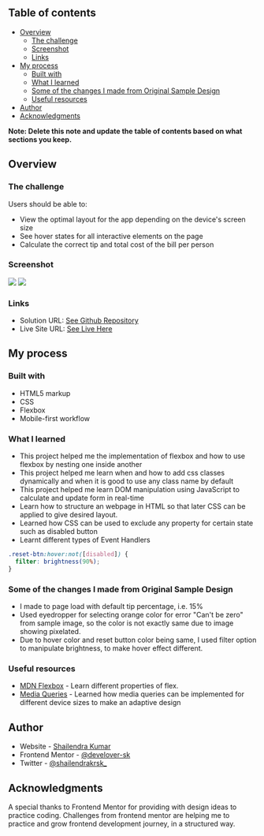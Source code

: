 ## Table of contents

- [Overview](#overview)
  - [The challenge](#the-challenge)
  - [Screenshot](#screenshot)
  - [Links](#links)
- [My process](#my-process)
  - [Built with](#built-with)
  - [What I learned](#what-i-learned)
  - [Some of the changes I made from Original Sample Design](#Some-of-the-changes-I-made-from-Original-Sample-Design)
  - [Useful resources](#useful-resources)
- [Author](#author)
- [Acknowledgments](#acknowledgments)

**Note: Delete this note and update the table of contents based on what sections you keep.**

## Overview

### The challenge

Users should be able to:

- View the optimal layout for the app depending on the device's screen size
- See hover states for all interactive elements on the page
- Calculate the correct tip and total cost of the bill per person

### Screenshot

![](./images/Screenshot-Desktop.jpg)
![](./images/Screenshot-Mobile.png)

### Links

- Solution URL: [See Github Repository](https://github.com/softwaredev-sk/tip-calculator)
- Live Site URL: [See Live Here](http://tip-calculator.vercel.app/)

## My process

### Built with

- HTML5 markup
- CSS
- Flexbox
- Mobile-first workflow

### What I learned

- This project helped me the implementation of flexbox and how to use flexbox by nesting one inside another
- This project helped me learn when and how to add css classes dynamically and when it is good to use any class name by default
- This project helped me learn DOM manipulation using JavaScript to calculate and update form in real-time
- Learn how to structure an webpage in HTML so that later CSS can be applied to give desired layout.
- Learned how CSS can be used to exclude any property for certain state such as disabled button
- Learnt different types of Event Handlers

```css
.reset-btn:hover:not([disabled]) {
  filter: brightness(90%);
}
```

### Some of the changes I made from Original Sample Design

- I made to page load with default tip percentage, i.e. 15%
- Used eyedropper for selecting orange color for error "Can't be zero" from sample image, so the color is not exactly same due to image showing pixelated.
- Due to hover color and reset button color being same, I used filter option to manipulate brightness, to make hover effect different.

### Useful resources

- [MDN Flexbox](https://developer.mozilla.org/en-US/docs/Learn/CSS/CSS_layout/Flexbox) - Learn different properties of flex.
- [Media Queries](https://developer.mozilla.org/en-US/docs/Web/CSS/@media) - Learned how media queries can be implemented for different device sizes to make an adaptive design

## Author

- Website - [Shailendra Kumar](https://www.shailendra.xyz)
- Frontend Mentor - [@develover-sk](https://www.frontendmentor.io/profile/develover-sk)
- Twitter - [@shailendrakrsk\_](https://www.twitter.com/shailendrakrsk_)

## Acknowledgments

A special thanks to Frontend Mentor for providing with design ideas to practice coding. Challenges from frontend mentor are helping me to practice and grow frontend development journey, in a structured way.

